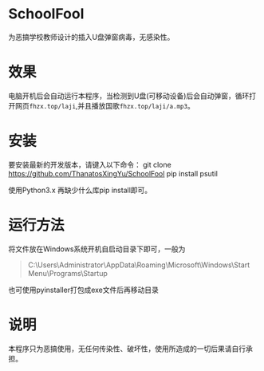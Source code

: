 # SchoolFool
为恶搞学校教师设计的插入U盘弹窗病毒，无感染性。

# 效果
电脑开机后会自动运行本程序，当检测到U盘(可移动设备)后会自动弹窗，循环打开网页`fhzx.top/laji`,并且播放国歌`fhzx.top/laji/a.mp3`。

# 安装

要安装最新的开发版本，请键入以下命令：
    git clone https://github.com/ThanatosXingYu/SchoolFool
    pip install psutil

使用Python3.x
再缺少什么库pip install即可。

# 运行方法

将文件放在Windows系统开机自启动目录下即可，一般为

> C:\Users\Administrator\AppData\Roaming\Microsoft\Windows\Start Menu\Programs\Startup

也可使用pyinstaller打包成exe文件后再移动目录

# 说明

本程序只为恶搞使用，无任何传染性、破坏性，使用所造成的一切后果请自行承担。
